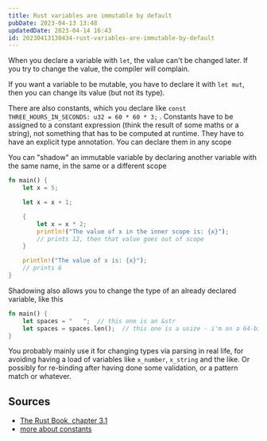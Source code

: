 ```yaml
---
title: Rust variables are immutable by default
pubDate: 2023-04-13 13:48
updatedDate: 2023-04-14 16:43
id: 20230413130434-rust-variables-are-immutable-by-default
---
```


When you declare a variable with `let`, the value can't be changed later. If you try to change the value, the compiler will complain.

If you want a variable to be mutable, you have to declare it with `let mut`, then you can change its value (but not its type).

There are also constants, which you declare like `const THREE_HOURS_IN_SECONDS: u32 = 60 * 60 * 3;` . Constants have to be assigned to a constant expression (think the result of some maths or a string), not something that has to be computed at runtime. They have to have an explicit type annotation. You can declare them in any scope

You can "shadow" an immutable variable by declaring another variable with the same name, in the same or a different scope

```rust
fn main() {
    let x = 5;

    let x = x + 1;

    {
        let x = x * 2;
        println!("The value of x in the inner scope is: {x}");
        // prints 12, then that value goes out of scope
    }

    println!("The value of x is: {x}");
    // prints 6
}
```

Shadowing also allows you to change the type of an already declared variable, like this

```rust
fn main() {
    let spaces = "   ";  // this one is an &str
    let spaces = spaces.len();  // this one is a usize - i'm on a 64-bit machine so this is a 64 bit unsigned integer
}
```

You probably mainly use it for changing types via parsing in real life, for avoiding having a load of variables like `x_number`, `x_string` and the like. Or possibly for re-binding after having done some validation, or a pattern match or whatever.

## Sources

- [The Rust Book, chapter 3.1](https://rust-book.cs.brown.edu/ch03-01-variables-and-mutability.html)
- [more about constants](https://doc.rust-lang.org/reference/const_eval.html)
